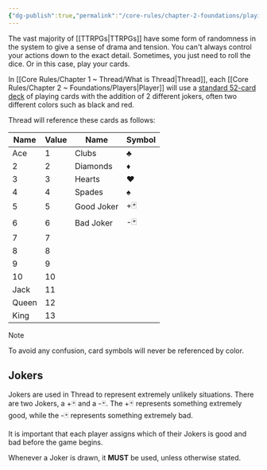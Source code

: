 ```yaml
---
{"dg-publish":true,"permalink":"/core-rules/chapter-2-foundations/playing-cards/"}
---
```


The vast majority of [[TTRPGs\|TTRPGs]] have some form of randomness in the system to give a sense of drama and tension. You can't always control your actions down to the exact detail. Sometimes, you just need to roll the dice. Or in this case, play your cards.

In [[Core Rules/Chapter 1 ~ Thread/What is Thread\|Thread]], each [[Core Rules/Chapter 2 ~ Foundations/Players\|Player]] will use a [standard 52-card deck](https://en.wikipedia.org/wiki/Standard_52-card_deck) of playing cards with the addition of 2 different jokers, often two different colors such as black and red.

Thread will reference these cards as follows:

| Name  | Value | Name       | Symbol |
| ----- | ----- | ---------- | ------ |
| Ace   | 1     | Clubs      | ♣      |
| 2     | 2     | Diamonds   | ♦      |
| 3     | 3     | Hearts     | ♥      |
| 4     | 4     | Spades     | ♠      |
| 5     | 5     | Good Joker | +🃏    |
| 6     | 6     | Bad Joker  | -🃏    |
| 7     | 7     |            |        |
| 8     | 8     |            |        |
| 9     | 9     |            |        |
| 10    | 10    |            |        |
| Jack  | 11    |            |        |
| Queen | 12    |            |        |
| King  | 13    |            |        |
>[!note]
>To avoid any confusion, card symbols will never be referenced by color.
## Jokers
Jokers are used in Thread to represent extremely unlikely situations. There are two Jokers, a +🃏 and a -🃏. The +🃏 represents something extremely good, while the -🃏 represents something extremely bad.

It is important that each player assigns which of their Jokers is good and bad before the game begins.

Whenever a Joker is drawn, it **MUST** be used, unless otherwise stated.